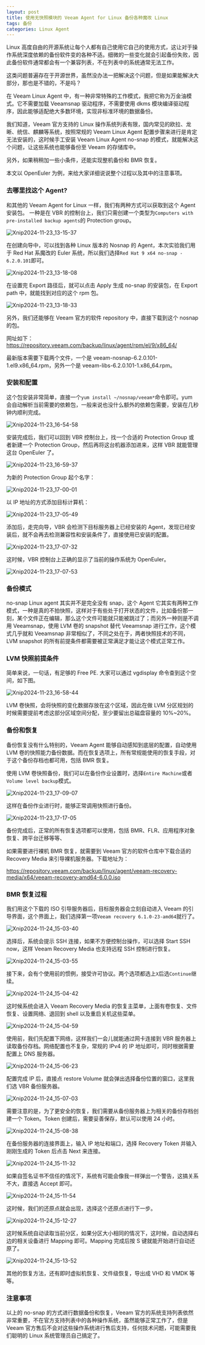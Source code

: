 ```yaml
---
layout: post
title: 使用无快照模块的 Veeam Agent for Linux 备份各种魔改 Linux
tags: 备份
categories: Linux Agent
---
```


Linux 高度自由的开源系统让每个人都有自己使用它自己的使用方式，这让对于操作系统深度依赖的备份软件变的各种不适。细微的一些变化就会引起备份失败，因此备份软件通常都会有一个兼容列表，不在列表中的系统通常无法工作。

这类问题普遍存在于开源世界，虽然没办法一把解决这个问题，但是如果能解决大部分，那也是不错的，不是吗？

在 Veeam Linux Agent 中，有一种非常特殊的工作模式，我把它称为万金油模式。它不需要加载 Veeamsnap 驱动程序，不需要使用 dkms 模块编译驱动程序，因此能够适配绝大多数环境，实现非标准环境的数据备份。

我们知道，Veeam 官方支持的 Linux 操作系统列表有限，国内常见的欧拉、龙晰、统信、麒麟等系统，按照常规的 Veeam Linux Agent 配置步骤来进行是肯定无法安装的，这时候手工安装 Veeam Linux Agent no-snap 的模式，就能解决这个问题，让这些系统也能够备份至 Veeam 的存储库中。

另外，如果稍稍加一些小条件，还能实现整机备份和 BMR 恢复。

本文以 OpenEuler 为例，来给大家详细说说整个过程以及其中的注意事项。

### 去哪里找这个 Agent?
和其他的 Veeam Agent for Linux 一样，我们有两种方式可以获取到这个 Agent 安装包。
一种是在 VBR 的控制台上，我们只需创建一个类型为`Computers with pre-installed backup agents`的 Protection group。

![Xnip2024-11-23_13-15-37](https://s2.loli.net/2024/11/24/E6OepKzJVAI3YoL.png)

在创建向导中，可以找到各种 Linux 版本的 Nosnap 的 Agent，本次实验我们用于 Red Hat 系魔改的 Euler 系统，所以我们选择`Red Hat 9 x64 no-snap - 6.2.0.101`即可。

![Xnip2024-11-23_13-18-08](https://s2.loli.net/2024/11/24/IaeRylhOztMubLN.png)

在设置完 Export 路径后，就可以点击 Apply 生成 no-snap 的安装包，在 Export path 中，就能找到对应的这个 rpm 包。

![Xnip2024-11-23_13-18-33](https://s2.loli.net/2024/11/24/XQIZ1Rq4j2iafmk.png)

另外，我们还能够在 Veeam 官方的软件 repository 中，直接下载到这个 nosnap 的包。

网址如下：https://repository.veeam.com/backup/linux/agent/rpm/el/9/x86_64/

最新版本需要下载两个文件，一个是 veeam-nosnap-6.2.0.101-1.el9.x86_64.rpm，另外一个是 veeam-libs-6.2.0.101-1.x86_64.rpm。

### 安装和配置
这个包安装非常简单，直接一个`yum install ~/nosnap/veeam*`命令即可。yum 会自动解析当前需要的依赖包，一般来说也没什么额外的依赖包需要，安装在几秒钟内顺利完成。

![Xnip2024-11-23_16-54-58](https://s2.loli.net/2024/11/24/n48HXxrb2ZCM19T.png)

安装完成后，我们可以回到 VBR 控制台上，找一个合适的 Protection Group 或者新建一个 Protection Group，然后再将这台机器添加进来，这样 VBR 就能管理这台 OpenEuler 了。

![Xnip2024-11-23_16-59-37](https://s2.loli.net/2024/11/24/3sDrLqCpFEWOZen.png)

为新的 Protection Group 起个名字：

![Xnip2024-11-23_17-00-01](https://s2.loli.net/2024/11/24/PdnbtLm2J8qH3Ne.png)

以 IP 地址的方式添加目标计算机：

![Xnip2024-11-23_17-05-49](https://s2.loli.net/2024/11/24/oOxPqcJHu1Sa7nB.png)

添加后，走完向导，VBR 会检测下目标服务器上已经安装的 Agent，发现已经安装后，就不会再去检测兼容性和安装条件了，直接使用已安装的配置。

![Xnip2024-11-23_17-07-32](https://s2.loli.net/2024/11/24/9A4ITO5cFqPQaZX.png)

这时候，VBR 控制台上正确的显示了当前的操作系统为 OpenEuler。

![Xnip2024-11-23_17-07-53](https://s2.loli.net/2024/11/24/LZlMQ6Nuib4njco.png)

### 备份模式
no-snap Linux agent 其实并不是完全没有 snap，这个 Agent 它其实有两种工作模式，一种是真的不拍快照，这样对于有些处于打开状态的文件，比如备份那一刻，某个文件正在编辑，那么这个文件可能就只能被跳过了；而另外一种则是不调用 Veeamsnap，使用 LVM 卷的 snapshot 替代 Veeamsnap 进行工作，这个模式几乎就和 Veeamsnap 非常相似了，不同之处在于，两者快照技术的不同，LVM snapshot 的所有前提条件都需要被正常满足才能让这个模式正常工作。

### LVM 快照前提条件

简单来说，一句话，有足够的 Free PE. 大家可以通过 vgdisplay 命令查到这个空间，如下图。

![Xnip2024-11-23_16-58-44](https://s2.loli.net/2024/11/24/Ek2dSUHqQ1fvFXn.png)

LVM 卷快照，会将快照的变化数据存放在这个区域，因此在做 LVM 分区规划的时候需要提前考虑这部分区域空间分配，至少要留出总磁盘容量的 10%~20%。

### 备份和恢复

备份恢复没有什么特别的，Veeam Agent 能够自动感知到底层的配置，自动使用 LVM 卷的快照能力备份数据。而在恢复选项上，所有常规能使用的恢复手段，对于这个备份存档也都可用，包括 BMR 恢复。

使用 LVM 卷快照备份，我们可以在备份作业设置时，选择`Entire Machine`或者`Volume level backup`模式。

![Xnip2024-11-23_17-09-07](https://s2.loli.net/2024/11/24/4Cb2fH8iqGsrDN6.png)

这样在备份作业进行时，能够正常调用快照进行备份。

![Xnip2024-11-23_17-17-05](https://s2.loli.net/2024/11/24/PMusKBy1efhD4aZ.png)

备份完成后，正常的所有恢复选项都可以使用，包括 BMR、FLR、应用程序对象恢复、跨平台迁移等等、

如果需要进行裸机 BMR 恢复，就需要到 Veeam 官方的软件仓库中下载合适的 Recovery Media 来引导裸机服务器。下载地址为：

https://repository.veeam.com/backup/linux/agent/veeam-recovery-media/x64/veeam-recovery-amd64-6.0.0.iso

### BMR 恢复过程

我们用这个下载的 ISO 引导服务器后，目标服务器会立刻自动进入 Veeam 的引导界面，这个界面上，我们选择第一项`Veeam recovery 6.1.0-23-amd64`就行了。

![Xnip2024-11-24_15-03-40](https://s2.loli.net/2024/11/24/HAIP3QlkRTZi1Gu.png)

选择后，系统会提示 SSH 连接，如果不方便控制台操作，可以选择 Start SSH now，这样 Veeam Recovery Media 也支持远程 SSH 控制进行恢复。

![Xnip2024-11-24_15-03-55](https://s2.loli.net/2024/11/24/5QoZpFyjKvODNXs.png)

接下来，会有个使用前的惯例，接受许可协议。两个选项都选上`X`后选`Continue`继续。

![Xnip2024-11-24_15-04-42](https://s2.loli.net/2024/11/24/6VGHbxczotvSlpm.png)

这时候系统会进入 Veeam Recovery Media 的恢复主菜单，上面有卷恢复、文件恢复、设置网络、退回到 shell 以及重启关机这些菜单。

![Xnip2024-11-24_15-04-59](https://s2.loli.net/2024/11/24/dqheRHX3WU6FYTw.png)

使用前，我们先配置下网络，这样我们一会儿就能通过网卡连接到 VBR 服务器上读取备份存档。网络配置也不复杂，常规的 IPv4 的 IP 地址即可，同时根据需要配置上 DNS 服务器。

![Xnip2024-11-24_15-06-23](https://s2.loli.net/2024/11/24/K2b87FR9MnGXUva.png)

配置完成 IP 后，直接点 restore Volume 就会弹出选择备份位置的窗口，这里我们选 VBR 备份服务器。

![Xnip2024-11-24_15-07-03](https://s2.loli.net/2024/11/24/eZPVfU3h8i9T7Rw.png)

需要注意的是，为了更安全的恢复，我们需要从备份服务器上为相关的备份存档创建一个 Token。Token 创建后，需要妥善保存，默认可以使用 24 小时。

![Xnip2024-11-24_15-08-38](https://s2.loli.net/2024/11/24/3fYDH9STz6GlKOd.png)

在备份服务器的连接界面上，输入 IP 地址和端口，选择 Recovery Token 并输入刚刚生成的 Token 后点击 Next 来连接。

![Xnip2024-11-24_15-11-32](https://s2.loli.net/2024/11/24/sMgAy1BY7H6PWZm.png)

如果自签名证书不信任的情况下，系统有可能会像我一样弹出一个警告，这搞关系不大，直接选 Accept 即可。

![Xnip2024-11-24_15-11-54](https://s2.loli.net/2024/11/24/cts6G5fNOLxA8Uh.png)

这时候，我们的还原点就会出现，选择这个还原点进行下一步。

![Xnip2024-11-24_15-12-27](https://s2.loli.net/2024/11/24/iE8qUojA6XgRTL7.png)

这时候系统自动读取当前分区，如果分区大小相同的情况下，这时候，自动选择右边的相关设备进行 Mapping 即可。Mapping 完成后按 S 键就能开始进行自动还原了。

![Xnip2024-11-24_15-13-52](https://s2.loli.net/2024/11/24/zudAtVTZkNIPKef.png)

其他的恢复方法，还有即时虚拟机恢复、文件级恢复，导出成 VHD 和 VMDK 等等。



### 注意事项

以上的 no-snap 的方式进行数据备份和恢复，Veeam 官方的系统支持列表依然非常重要，不在官方支持列表中的各种操作系统，虽然能够正常工作了，但是 Veeam 官方售后不会对这些操作系统进行售后支持，任何技术问题，可能需要我们聪明的 Linux 系统管理员自己搞定了。

